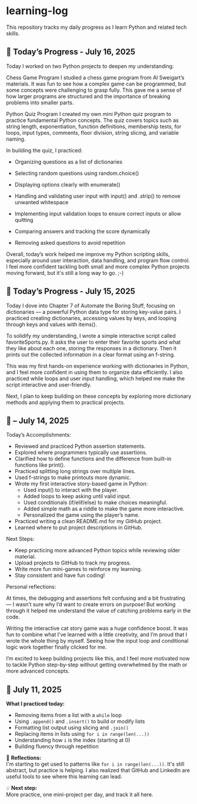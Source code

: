 # learning-log
This repository tracks my daily progress as I learn Python and related tech skills.

## 📅 Today’s Progress - July 16, 2025

Today I worked on two Python projects to deepen my understanding:

Chess Game Program
I studied a chess game program from Al Sweigart’s materials.
It was fun to see how a complex game can be programmed, 
but some concepts were challenging to grasp fully. 
This gave me a sense of how larger programs are structured
and the importance of breaking problems into smaller parts.

Python Quiz Program
I created my own mini Python quiz program to practice fundamental Python concepts. 
The quiz covers topics such as string length, exponentiation, function definitions,
membership tests, for loops, input types, comments, floor division, string slicing,
and variable naming.

In building the quiz, I practiced:

- Organizing questions as a list of dictionaries

- Selecting random questions using random.choice()

- Displaying options clearly with enumerate()

- Handling and validating user input with input() and .strip() to remove unwanted whitespace

- Implementing input validation loops to ensure correct inputs or allow quitting

- Comparing answers and tracking the score dynamically

- Removing asked questions to avoid repetition

Overall, today’s work helped me improve my Python scripting skills, especially around user interaction, 
data handling, and program flow control. 
I feel more confident tackling both small and more complex Python projects moving forward, but it's still
a long way to go. ;-)

## 📅 Today’s Progress - July 15, 2025

Today I dove into Chapter 7 of Automate the Boring Stuff, focusing on dictionaries — a powerful Python data type for storing key-value pairs. I practiced creating dictionaries, accessing values by keys, and looping through keys and values with items().

To solidify my understanding, I wrote a simple interactive script called favoriteSports.py. It asks the user to enter their favorite sports and what they like about each one, storing the responses in a dictionary. Then it prints out the collected information in a clear format using an f-string.

This was my first hands-on experience working with dictionaries in Python, and I feel more confident in using them to organize data efficiently. I also practiced while loops and user input handling, which helped me make the script interactive and user-friendly.

Next, I plan to keep building on these concepts by exploring more dictionary methods and applying them to practical projects.



## 📅 – July 14, 2025

Today’s Accomplishments:

- Reviewed and practiced Python assertion statements.
- Explored where programmers typically use assertions.
- Clarified how to define functions and the difference from built-in functions like print().
- Practiced splitting long strings over multiple lines.
- Used f-strings to make printouts more dynamic.
- Wrote my first interactive story-based game in Python:
    - Used input() to interact with the player.
    - Added loops to keep asking until valid input.
    - Used conditionals (if/elif/else) to make choices meaningful.
    - Added simple math as a riddle to make the game more interactive.
    - Personalized the game using the player’s name.
- Practiced writing a clean README.md for my GitHub project.
- Learned where to put project descriptions in GitHub.

Next Steps:

- Keep practicing more advanced Python topics while reviewing older material.
- Upload projects to GitHub to track my progress.
- Write more fun mini-games to reinforce my learning.
- Stay consistent and have fun coding!


Personal reflections:

At times, the debugging and assertions felt confusing and a bit frustrating — I wasn’t sure why I’d want to create errors on purpose! But working through it helped me understand the value of catching problems early in the code.

Writing the interactive cat story game was a huge confidence boost. It was fun to combine what I’ve learned with a little creativity, and I’m proud that I wrote the whole thing by myself. Seeing how the input loop and conditional logic work together finally clicked for me.

I’m excited to keep building projects like this, and I feel more motivated now to tackle Python step-by-step without getting overwhelmed by the math or more advanced concepts.


## 📅 July 11, 2025

**What I practiced today:**
- Removing items from a list with a `while` loop
- Using `.append()` and `.insert()` to build or modify lists
- Formatting list output using slicing and `.join()`
- Replacing items in lists using `for i in range(len(...))`
- Understanding how `i` is the index (starting at 0)
- Building fluency through repetition

🧠 **Reflections:**  
I'm starting to get used to patterns like `for i in range(len(...))`. It's still abstract, but practice is helping. I also realized that GitHub and LinkedIn are useful tools to see where this learning can lead.

💡 **Next step:**  
More practice, one mini-project per day, and track it all here.
